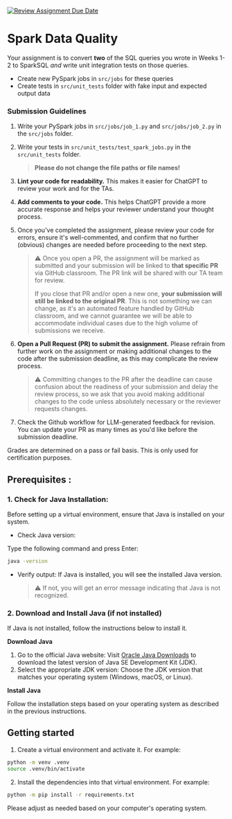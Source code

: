 
[![Review Assignment Due Date](https://classroom.github.com/assets/deadline-readme-button-24ddc0f5d75046c5622901739e7c5dd533143b0c8e959d652212380cedb1ea36.svg)](https://classroom.github.com/a/l3elQelD)
# Spark Data Quality

Your assignment is to convert **two** of the SQL queries you wrote in Weeks 1-2 to SparkSQL *and* write unit integration tests on those queries.
- Create new PySpark jobs in `src/jobs` for these queries
- Create tests in `src/unit_tests` folder with fake input and expected output data

### Submission Guidelines

1. Write your PySpark jobs in `src/jobs/job_1.py` and `src/jobs/job_2.py` in the `src/jobs` folder. 

2. Write your tests in `src/unit_tests/test_spark_jobs.py` in the `src/unit_tests` folder. 

    >
    > **Please do not change the file paths or file names!**
    >

2. **Lint your code for readability.** This makes it easier for ChatGPT to review your work and for the TAs.

3. **Add comments to your code.** This helps ChatGPT provide a more accurate response and helps your reviewer understand your thought process.

4. Once you've completed the assignment, please review your code for errors, ensure it's well-commented, and confirm that no further (obvious) changes are needed before proceeding to the next step.

    > :warning: Once you open a PR, the assignment will be marked as submitted and your submission will be linked to **that specific PR** via GitHub classroom. The PR link will be shared with our TA team for review. 
    >
    > If you close that PR and/or open a new one, **your submission will still be linked to the original PR**. This is not something we can change, as it's an automated feature handled by GitHub classroom, and we cannot guarantee we will be able to accommodate individual cases due to the high volume of submissions we receive.
    > 

5. **Open a Pull Request (PR) to submit the assignment.** Please refrain from further work on the assignment or making additional changes to the code after the submission deadline, as this may complicate the review process.

    > :warning: Committing changes to the PR after the deadline can cause confusion about the readiness of your submission and delay the review process, so we ask that you avoid making additional changes to the code unless absolutely necessary or the reviewer requests changes.
    > 

6. Check the Github workflow for LLM-generated feedback for revision. You can update your PR as many times as you'd like before the submission deadline.

Grades are determined on a pass or fail basis. This is only used for certification purposes.

## Prerequisites : 
### 1. Check for Java Installation: ###

Before setting up a virtual environment, ensure that Java is installed on your system.

- Check Java version:

Type the following command and press Enter:
```cmd
java -version
```
- Verify output: If Java is installed, you will see the installed Java version.

    > :warning:  If not, you will get an error message indicating that Java is not recognized.

### 2. Download and Install Java (if not installed) ###
If Java is not installed, follow the instructions below to install it.

**Download Java**
1. Go to the official Java website: Visit [Oracle Java Downloads](https://www.oracle.com/java/technologies/javase-jdk11-downloads.html) to download the latest version of Java SE Development Kit (JDK).
2. Select the appropriate JDK version: Choose the JDK version that matches your operating system (Windows, macOS, or Linux).

**Install Java**

Follow the installation steps based on your operating system as described in the previous instructions.

## Getting started

1. Create a virtual environment and activate it. For example:

```bash
python -m venv .venv
source .venv/bin/activate
```

2. Install the dependencies into that virtual environment. For example:

```bash
python -m pip install -r requirements.txt
```

Please adjust as needed based on your computer's operating system.
